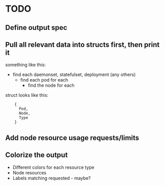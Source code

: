 # TODO

## Define output spec

## Pull all relevant data into structs first, then print it

something like this:
- find each daemonset, statefulset, deployment (any others)
  - find each pod for each
    - find the node for each

struct looks like this:
```
    {
      Pod,
      Node,
      Type
    }
```

## Add node resource usage requests/limits

## Colorize the output

- Different colors for each resource type
- Node resources
- Labels matching requested - maybe?
